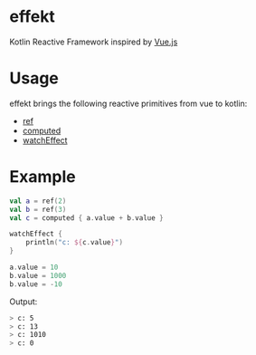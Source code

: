 # effekt
Kotlin Reactive Framework inspired by [Vue.js](https://vuejs.org/guide/extras/reactivity-in-depth.html)

# Usage
effekt brings the following reactive primitives from vue to kotlin:
* [ref](https://vuejs.org/api/reactivity-core.html#ref)
* [computed](https://vuejs.org/api/reactivity-core.html#computed)
* [watchEffect](https://vuejs.org/api/reactivity-core.html#watcheffect)

# Example
```kotlin
val a = ref(2)
val b = ref(3)
val c = computed { a.value + b.value }

watchEffect {
    println("c: ${c.value}")
}

a.value = 10
b.value = 1000
b.value = -10
```

Output:
```bash
> c: 5
> c: 13
> c: 1010
> c: 0
```

